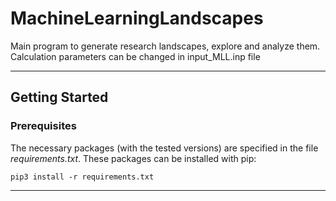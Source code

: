 # MachineLearningLandscapes
Main program to generate research landscapes, explore and analyze them.
Calculation parameters can be changed in input_MLL.inp file

---

## Getting Started

### Prerequisites

The necessary packages (with the tested versions) are specified in the file _requirements.txt_. These packages can be installed with pip:

```
pip3 install -r requirements.txt
```
---
